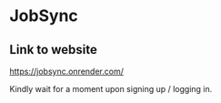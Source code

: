 # JobSync
## Link to website
https://jobsync.onrender.com/

Kindly wait for a moment upon signing up / logging in.
